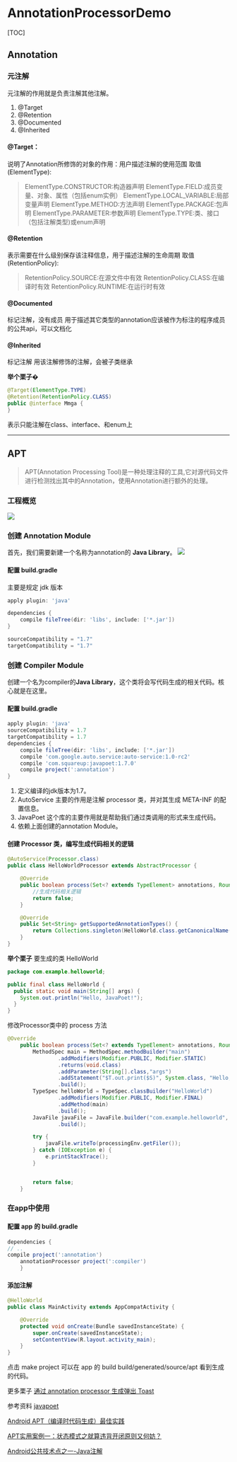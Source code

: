 # AnnotationProcessorDemo

[TOC]

## Annotation
### 元注解
元注解的作用就是负责注解其他注解。
 1. @Target
 2. @Retention 
 3. @Documented
 4. @Inherited

#### @Target：
说明了Annotation所修饰的对象的作用：用户描述注解的使用范围
取值(ElementType):

> ElementType.CONSTRUCTOR:构造器声明
ElementType.FIELD:成员变量、对象、属性（包括enum实例）
ElementType.LOCAL_VARIABLE:局部变量声明
ElementType.METHOD:方法声明
ElementType.PACKAGE:包声明
ElementType.PARAMETER:参数声明
ElementType.TYPE:类、接口（包括注解类型)或enum声明

#### @Retention 
表示需要在什么级别保存该注释信息，用于描述注解的生命周期
取值(RetentionPolicy):
> RetentionPolicy.SOURCE:在源文件中有效
RetentionPolicy.CLASS:在编译时有效
RetentionPolicy.RUNTIME:在运行时有效

#### @Documented
标记注解，没有成员
用于描述其它类型的annotation应该被作为标注的程序成员的公共api，可以文档化

#### @Inherited
标记注解
用该注解修饰的注解，会被子类继承

**举个栗子**�
```java
@Target(ElementType.TYPE)
@Retention(RetentionPolicy.CLASS)
public @interface Mmga {
}
```
表示只能注解在class、interface、和enum上

----

## APT

> APT(Annotation Processing Tool)是一种处理注释的工具,它对源代码文件进行检测找出其中的Annotation，使用Annotation进行额外的处理。

### 工程概览
![](http://osx5yzuma.bkt.clouddn.com/image/apt1.png)

### 创建 Annotation Module
首先，我们需要新建一个名称为annotation的 **Java Library**。
![](http://osx5yzuma.bkt.clouddn.com/apt2.png)

#### 配置 build.gradle 
主要是规定 jdk 版本
```groovy
apply plugin: 'java'

dependencies {
    compile fileTree(dir: 'libs', include: ['*.jar'])
}

sourceCompatibility = "1.7"
targetCompatibility = "1.7"
```

### 创建 Compiler Module
创建一个名为compiler的**Java Library**，这个类将会写代码生成的相关代码。核心就是在这里。

#### 配置 build.gradle
```groovy
apply plugin: 'java'
sourceCompatibility = 1.7 
targetCompatibility = 1.7 
dependencies {
    compile fileTree(dir: 'libs', include: ['*.jar'])
    compile 'com.google.auto.service:auto-service:1.0-rc2'
    compile 'com.squareup:javapoet:1.7.0'
    compile project(':annotation')
}
```
 1. 定义编译的jdk版本为1.7。
 2. AutoService 主要的作用是注解 processor 类，并对其生成 META-INF 的配置信息。
 3. JavaPoet 这个库的主要作用就是帮助我们通过类调用的形式来生成代码。
 4. 依赖上面创建的annotation Module。



#### 创建 Processor 类，编写生成代码相关的逻辑
```java
@AutoService(Processor.class)
public class HelloWorldProcessor extends AbstractProcessor {

    @Override
    public boolean process(Set<? extends TypeElement> annotations, RoundEnvironment roundEnv) {
        //生成代码相关逻辑
        return false;
    }

    @Override
    public Set<String> getSupportedAnnotationTypes() {
        return Collections.singleton(HelloWorld.class.getCanonicalName());
    }
}
```


**举个栗子**
要生成的类 HelloWorld
```java
package com.example.helloworld;

public final class HelloWorld {
  public static void main(String[] args) {
    System.out.println("Hello, JavaPoet!");
  }
}
```
修改Processor类中的 process 方法
```java
@Override
    public boolean process(Set<? extends TypeElement> annotations, RoundEnvironment roundEnv) {
        MethodSpec main = MethodSpec.methodBuilder("main")
                .addModifiers(Modifier.PUBLIC, Modifier.STATIC)
                .returns(void.class)
                .addParameter(String[].class,"args")
                .addStatement("$T.out.print($S)", System.class, "Hello,JavaPoet!")
                .build();
        TypeSpec helloWorld = TypeSpec.classBuilder("HelloWorld")
                .addModifiers(Modifier.PUBLIC, Modifier.FINAL)
                .addMethod(main)
                .build();
        JavaFile javaFile = JavaFile.builder("com.example.helloworld", helloWorld)
                .build();

        try {
            javaFile.writeTo(processingEnv.getFiler());
        } catch (IOException e) {
            e.printStackTrace();
        }


        return false;
    }
```

### 在app中使用
#### 配置 app 的 build.gradle
```groovy
dependencies {
// ..
compile project(':annotation')
    annotationProcessor project(':compiler')
    }
```

#### 添加注解
```java
@HelloWorld
public class MainActivity extends AppCompatActivity {

    @Override
    protected void onCreate(Bundle savedInstanceState) {
        super.onCreate(savedInstanceState);
        setContentView(R.layout.activity_main);
    }
}
```

点击 make project 可以在 app 的 build build/generated/source/apt 看到生成的代码。

更多栗子
[通过 annotation processor 生成弹出 Toast](https://github.com/mmga/AnnotationProcessorDemo/blob/master/compiler/src/main/java/com/example/ToastProcessor.java)

参考资料 
[javapoet](http://www.jianshu.com/p/95f12f72f69a)  

[Android APT（编译时代码生成）最佳实践](https://github.com/taoweiji/DemoAPT?utm_source=tuicool&utm_medium=referral)  

[APT实用案例一：状态模式之就算违背开闭原则又何妨？](http://blog.csdn.net/drd_zsd123/article/details/72822662)  

[Android公共技术点之一-Java注解](http://yeungeek.com/2016/04/25/Android%E5%85%AC%E5%85%B1%E6%8A%80%E6%9C%AF%E7%82%B9%E4%B9%8B%E4%B8%80-Java%E6%B3%A8%E8%A7%A3/)  









